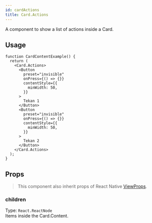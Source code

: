 ```yaml
---
id: cardActions
title: Card.Actions
---
```


A component to show a list of actions inside a Card.

## Usage

```tsx live
function CardContentExample() {
  return (
    <Card.Actions>
      <Button
        preset="invisible"
        onPress={() => {}}
        contentStyle={{
          minWidth: 50,
        }}
      >
        Tekan 1
      </Button>
      <Button
        preset="invisible"
        onPress={() => {}}
        contentStyle={{
          minWidth: 50,
        }}
      >
        Tekan 2
      </Button>
    </Card.Actions>
  );
}
```

## Props

> This component also inherit props of React Native [ViewProps](https://reactnative.dev/docs/view#props).

### children

Type: `React.ReactNode`  
Items inside the Card.Content.
